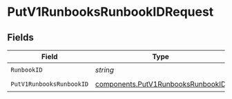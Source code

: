 # PutV1RunbooksRunbookIDRequest


## Fields

| Field                                                                                  | Type                                                                                   | Required                                                                               | Description                                                                            |
| -------------------------------------------------------------------------------------- | -------------------------------------------------------------------------------------- | -------------------------------------------------------------------------------------- | -------------------------------------------------------------------------------------- |
| `RunbookID`                                                                            | *string*                                                                               | :heavy_check_mark:                                                                     | N/A                                                                                    |
| `PutV1RunbooksRunbookID`                                                               | [components.PutV1RunbooksRunbookID](../../models/components/putv1runbooksrunbookid.md) | :heavy_check_mark:                                                                     | N/A                                                                                    |